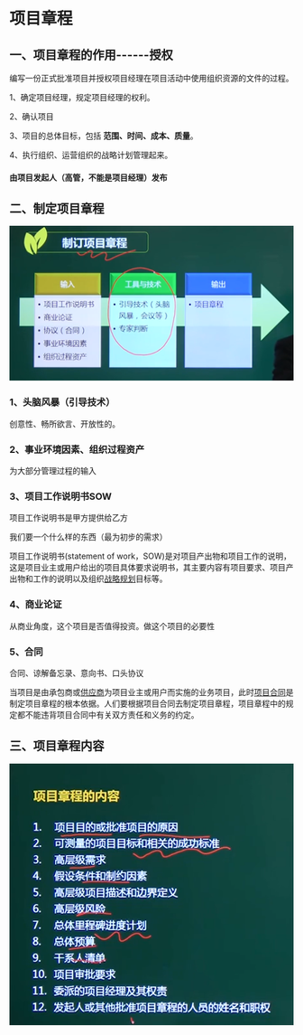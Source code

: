 # 项目章程

## 一、项目章程的作用------授权

编写一份正式批准项目并授权项目经理在项目活动中使用组织资源的文件的过程。

1、确定项目经理，规定项目经理的权利。

2、确认项目

3、项目的总体目标，包括  **范围、时间、成本、质量**。

4、执行组织、运营组织的战略计划管理起来。

####  由项目发起人（高管，不能是项目经理）发布

## 二、制定项目章程

![image-20210320135745885](../picture/image-20210320135745885.png)

### 1、头脑风暴（引导技术）

创意性、畅所欲言、开放性的。

### 2、事业环境因素、组织过程资产

为大部分管理过程的输入

### 3、项目工作说明书SOW

项目工作说明书是甲方提供给乙方

我们要一个什么样的东西（最为初步的需求）

项目工作说明书(statement of work，SOW)是对项目产出物和项目工作的说明，这是项目业主或用户给出的项目具体要求说明书，其主要内容有项目要求、项目产出物和工作的说明以及组织[战略规划](https://baike.baidu.com/item/战略规划)目标等。

### 4、商业论证

从商业角度，这个项目是否值得投资。做这个项目的必要性

### 5、合同

合同、谅解备忘录、意向书、口头协议

当项目是由承包商或[供应商](https://baike.baidu.com/item/供应商)为项目业主或用户而实施的业务项目，此时[项目合同](https://baike.baidu.com/item/项目合同)是制定项目章程的根本依据。人们要根据项目合同去制定项目章程，项目章程中的规定都不能违背项目合同中有关双方责任和义务的约定。

## 三、项目章程内容

![image-20210320140600525](../picture/image-20210320140600525.png)











